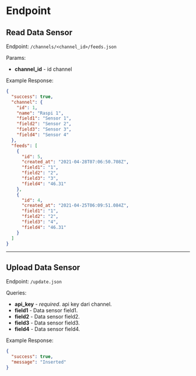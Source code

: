 # Endpoint

## Read Data Sensor

Endpoint: `/channels/<channel_id>/feeds.json`

Params:

- **channel_id** - id channel

Example Response:

```json
{
  "success": true,
  "channel": {
    "id": 1,
    "name": "Raspi 1",
    "field1": "Sensor 1",
    "field2": "Sensor 2",
    "field3": "Sensor 3",
    "field4": "Sensor 4"
  },
  "feeds": [
    {
      "id": 5,
      "created_at": "2021-04-28T07:06:50.708Z",
      "field1": "1",
      "field2": "2",
      "field3": "3",
      "field4": "46.31"
    },
    {
      "id": 4,
      "created_at": "2021-04-25T06:09:51.084Z",
      "field1": "1",
      "field2": "2",
      "field3": "4",
      "field4": "46.31"
    }
  ]
}
```

---

## Upload Data Sensor

Endpoint: `/update.json`

Queries:

- **api_key** - _required_. api key dari channel.
- **field1** - Data sensor field1.
- **field2** - Data sensor field2.
- **field3** - Data sensor field3.
- **field4** - Data sensor field4.

Example Response:

```json
{
  "success": true,
  "message": "Inserted"
}
```
